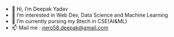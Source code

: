 - 👋 Hi, I’m Deepak Yadav
- 👀 I’m interested in Web Dev, Data Science and Machine Learning
- 🌱 I’m currently pursing my Btech in CSE(AI&ML)
- 📫 Mail me : nero58.deepak@gmail.com

<!---
nero58/nero58 is a ✨ special ✨ repository because its `README.md` (this file) appears on your GitHub profile.
You can click the Preview link to take a look at your changes.
--->
